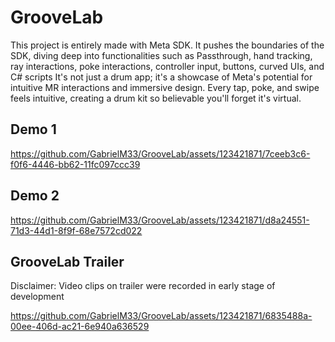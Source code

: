 # GrooveLab

This project is entirely made with Meta SDK. It pushes the boundaries of the SDK, diving deep into functionalities such as Passthrough, hand tracking, ray interactions, poke interactions, controller input, buttons, curved UIs, and C# scripts It's not just a drum app; it's a showcase of Meta's potential for intuitive MR interactions and immersive design. Every tap, poke, and swipe feels intuitive, creating a drum kit so believable you'll forget it's virtual.

## Demo 1

https://github.com/GabrielM33/GrooveLab/assets/123421871/7ceeb3c6-f0f6-4446-bb62-11fc097ccc39

## Demo 2

https://github.com/GabrielM33/GrooveLab/assets/123421871/d8a24551-71d3-44d1-8f9f-68e7572cd022


## GrooveLab Trailer
Disclaimer: Video clips on trailer were recorded in early stage of development

https://github.com/GabrielM33/GrooveLab/assets/123421871/6835488a-00ee-406d-ac21-6e940a636529

